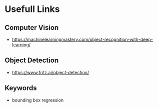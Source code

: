 # Usefull Links #

## Computer Vision ##
- https://machinelearningmastery.com/object-recognition-with-deep-learning/

## Object Detection ##
- https://www.fritz.ai/object-detection/

## Keywords ##
- bounding box regression
